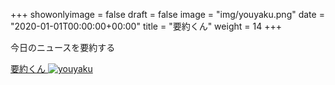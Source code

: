 +++
showonlyimage = false
draft = false
image = "img/youyaku.png"
date = "2020-01-01T00:00:00+00:00"
title = "要約くん"
weight = 14
+++

今日のニュースを要約する

<!--more-->

[要約くん
![youyaku][1]
](https://xiidec.appspot.com/markov.html)


[1]: /img/youyaku.png